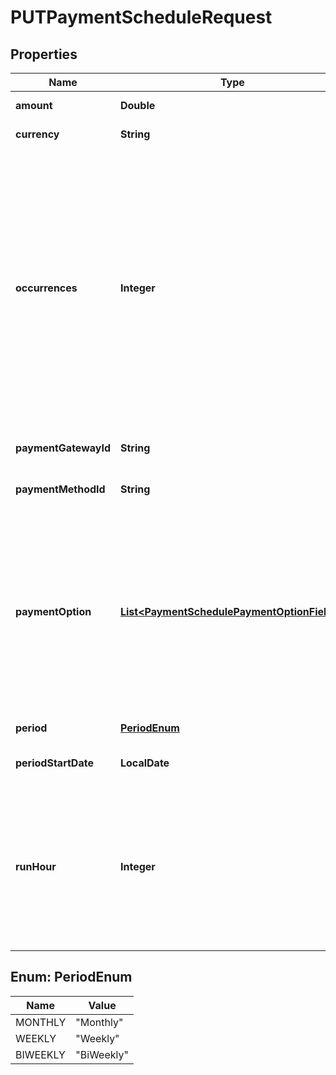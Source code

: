 

# PUTPaymentScheduleRequest


## Properties

| Name | Type | Description | Notes |
|------------ | ------------- | ------------- | -------------|
|**amount** | **Double** | Indicates the updated amount of the pending payment schedule items.  |  [optional] |
|**currency** | **String** | Indicates the updated currency of the pending payment schedule items.        |  [optional] |
|**occurrences** | **Integer** | Indicates the updated number of payment schedule items that are created by the payment schedule.  **Note:**   - If \&quot;updated &#x60;occurrences&#x60; &gt; existing &#x60;occurrences&#x60;\&quot;, the following number of pending payment schedule item will be added to the payment schedule: “updated &#x60;occurrences&#x60; - existing &#x60;occurrences&#x60;”.   - If \&quot;existing &#x60;occurrences&#x60; &gt; updated &#x60;occurrences&#x60; &gt;&#x3D; the number of &#x60;processed&#x60;/&#x60;errored&#x60;/&#x60;canceled&#x60; payment schedule items\&quot;, the following number of pending items will be removed by descending order of the schedule dates: \&quot;existing &#x60;occurrences&#x60; - updated &#x60;occurrences&#x60;\&quot;.   - If \&quot;updated &#x60;occurrences&#x60; &lt; the number of &#x60;processed&#x60;/&#x60;erroed&#x60;/&#x60;canceled&#x60; payment schedule items\&quot;, a validation error will be returned.  |  [optional] |
|**paymentGatewayId** | **String** | Indicates the updated payment gateway ID of the pending payment schedule items.  |  [optional] |
|**paymentMethodId** | **String** | Indicates the updated payment method ID of the pending payment schedule items.   |  [optional] |
|**paymentOption** | [**List&lt;PaymentSchedulePaymentOptionFields&gt;**](PaymentSchedulePaymentOptionFields.md) | Container for the paymentOption items, which describe the transactional level rules for processing payments. Currently, only the Gateway Options type is supported.  Here is an example: &#x60;&#x60;&#x60; \&quot;paymentOption\&quot;: [   {     \&quot;type\&quot;: \&quot;GatewayOptions\&quot;,     \&quot;detail\&quot;: {       \&quot;SecCode\&quot;:\&quot;WEB\&quot;     }   } ] &#x60;&#x60;&#x60;  &#x60;paymentOption&#x60; of the payment schedule takes precedence over &#x60;paymentOption&#x60; of the payment schedule item.   **Note:** To enable this field, submit a request at [Zuora Global Support](https://support.zuora.com/).  |  [optional] |
|**period** | [**PeriodEnum**](#PeriodEnum) | Indicates the updated period of the pending payment schedule items.  |  [optional] |
|**periodStartDate** | **LocalDate** | Indicates the updated collection date for the next pending payment schedule item.  |  [optional] |
|**runHour** | **Integer** | Specifies at which hour of the day in the tenant’s time zone this payment will be collected. Available values: &#x60;[0,1,2,~,22,23]&#x60;.    If the time difference between your tenant’s timezone and the timezone where Zuora servers are is not in full hours, for example, 2.5 hours, the payment schedule items will be triggered half hour later than your scheduled time. If the payment &#x60;runHour&#x60; and &#x60;scheduledDate&#x60; are backdated, the system will collect the payment when the next runHour occurs.  |  [optional] |



## Enum: PeriodEnum

| Name | Value |
|---- | -----|
| MONTHLY | &quot;Monthly&quot; |
| WEEKLY | &quot;Weekly&quot; |
| BIWEEKLY | &quot;BiWeekly&quot; |



